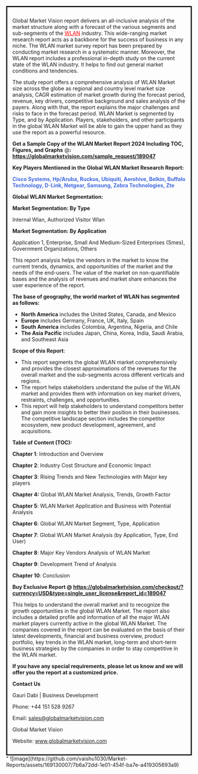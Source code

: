 <div style='border: 3px solid black; padding: 1em;'>

Global Market Vision report delivers an all-inclusive analysis of the market structure along with a forecast of the various segments and sub-segments of the <a style='color: #ff0000;' href='https://globalmarketvision.com/reports/global-wlan-market/189047'>WLAN</a> industry. This wide-ranging market research report acts as a backbone for the success of business in any niche. The WLAN market survey report has been prepared by conducting market research in a systematic manner. Moreover, the WLAN report includes a professional in-depth study on the current state of the WLAN industry. It helps to find out general market conditions and tendencies.

The study report offers a comprehensive analysis of WLAN Market size across the globe as regional and country level market size analysis, CAGR estimation of market growth during the forecast period, revenue, key drivers, competitive background and sales analysis of the payers. Along with that, the report explains the major challenges and risks to face in the forecast period. WLAN Market is segmented by Type, and by Application. Players, stakeholders, and other participants in the global WLAN Market will be able to gain the upper hand as they use the report as a powerful resource.

<strong>Get a Sample Copy of the WLAN Market Report 2024 Including TOC, Figures, and Graphs</strong> @<strong>:</strong><strong> <a style='color: #ff0000;' href='https://globalmarketvision.com/sample_request/189047?utm_source=linkedinPulse&utm_medium=Vaishnvi&utm_campaign=Vaishnvi'><strong>https://globalmarketvision.com/sample_request/189047</strong></a></strong>

<strong>Key Players Mentioned in the Global WLAN Market Research Report:</strong>

<strong style='color: #4169e1;'>Cisco Systems, Hp/Aruba, Ruckus, Ubiquiti, Aerohive, Belkin, Buffalo Technology, D-Link, Netgear, Samsung, Zebra Technologies, Zte</strong>

<strong>Global WLAN Market Segmentation:</strong>

<strong>Market Segmentation: By Type</strong>

Internal Wlan, Authorized Visitor Wlan

<strong>Market Segmentation: By Application</strong>

Application 1, Enterprise, Small And Medium-Sized Enterprises (Smes), Government Organizations, Others

This report analysis helps the vendors in the market to know the current trends, dynamics, and opportunities of the market and the needs of the end-users. The value of the market on non-quantifiable bases and the analysis of revenues and market share enhances the user experience of the report.

<strong>The base of geography, the world market of WLAN has segmented as follows:</strong>
<ul>
  <li><strong>North America</strong> includes the United States, Canada, and Mexico</li>
  <li><strong>Europe</strong> includes Germany, France, UK, Italy, Spain</li>
  <li><strong>South America</strong> includes Colombia, Argentina, Nigeria, and Chile</li>
  <li><strong>The Asia Pacific</strong> includes Japan, China, Korea, India, Saudi Arabia, and Southeast Asia</li>
</ul>
<strong>Scope of this Report</strong>:
<ul>
  <li>This report segments the global WLAN market comprehensively and provides the closest approximations of the revenues for the overall market and the sub-segments across different verticals and regions.</li>
  <li>The report helps stakeholders understand the pulse of the WLAN market and provides them with information on key market drivers, restraints, challenges, and opportunities.</li>
  <li>This report will help stakeholders to understand competitors better and gain more insights to better their position in their businesses. The competitive landscape section includes the competitor ecosystem, new product development, agreement, and acquisitions.</li>
</ul>
<strong>Table of Content (TOC): </strong>

<strong>Chapter 1</strong>: Introduction and Overview

<strong>Chapter 2</strong>: Industry Cost Structure and Economic Impact

<strong>Chapter 3</strong>: Rising Trends and New Technologies with Major key players

<strong>Chapter 4:</strong> Global WLAN Market Analysis, Trends, Growth Factor

<strong>Chapter 5</strong>: WLAN Market Application and Business with Potential Analysis

<strong>Chapter 6</strong>: Global WLAN Market Segment, Type, Application

<strong>Chapter 7</strong>: Global WLAN Market Analysis (by Application, Type, End User)

<strong>Chapter 8</strong>: Major Key Vendors Analysis of WLAN Market

<strong>Chapter 9</strong>: Development Trend of Analysis

<strong>Chapter 10</strong>: Conclusion

<strong>Buy Exclusive Report @</strong><strong> <strong><a style='color: #ff0000;' href='https://globalmarketvision.com/checkout/?currency=USD&type=single_user_license&report_id=189047?utm_source=linkedinPulse&utm_medium=Vaishnvi&utm_campaign=Vaishnvi'>https://globalmarketvision.com/checkout/?currency=USD&type=single_user_license&report_id=189047</a></strong>
</strong>

This helps to understand the overall market and to recognize the growth opportunities in the global WLAN Market. The report also includes a detailed profile and information of all the major WLAN market players currently active in the global WLAN Market. The companies covered in the report can be evaluated on the basis of their latest developments, financial and business overview, product portfolio, key trends in the WLAN market, long-term and short-term business strategies by the companies in order to stay competitive in the WLAN market.

<strong>If you have any special requirements, please let us know and we will offer you the report at a customized price.</strong>

<strong>Contact Us</strong>

Gauri Dabi | Business Development

Phone: +44 151 528 9267

Email: <a href='mailto:sales@globalmarketvision.com'>sales@globalmarketvision.com</a>

Global Market Vision

Website: <a href='http://www.globalmarketvision.com/'>www.globalmarketvision.com</a>

</div>"
![image](https://github.com/vaishu1030/Market-Reports/assets/169130007/7b6a72dd-1e01-454f-ba7e-a419305693a9)
